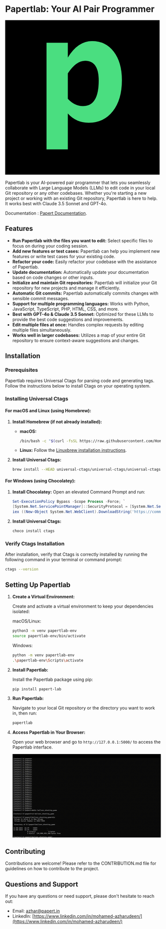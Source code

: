 # Papertlab: Your AI Pair Programmer

![Logo](https://github.com/papertlab/papert-lab/blob/main/docs/static/logo.png)

Papertlab is your AI-powered pair programmer that lets you seamlessly collaborate with Large Language Models (LLMs) to edit code in your local Git repository or any other codebases. Whether you're starting a new project or working with an existing Git repository, Papertlab is here to help. It works best with Claude 3.5 Sonnet and GPT-4o.

Documentation : [Papert Documentation](https://papert-in.gitbook.io/papert.in).

## Features

- **Run Papertlab with the files you want to edit:** Select specific files to focus on during your coding session.
- **Add new features or test cases:** Papertlab can help you implement new features or write test cases for your existing code.
- **Refactor your code:** Easily refactor your codebase with the assistance of Papertlab.
- **Update documentation:** Automatically update your documentation based on code changes or other inputs.
- **Initialize and maintain Git repositories:** Papertlab will initialize your Git repository for new projects and manage it efficiently.
- **Automatic Git commits:** Papertlab automatically commits changes with sensible commit messages.
- **Support for multiple programming languages:** Works with Python, JavaScript, TypeScript, PHP, HTML, CSS, and more.
- **Best with GPT-4o & Claude 3.5 Sonnet:** Optimized for these LLMs to provide the best code suggestions and improvements.
- **Edit multiple files at once:** Handles complex requests by editing multiple files simultaneously.
- **Works well in larger codebases:** Utilizes a map of your entire Git repository to ensure context-aware suggestions and changes.

## Installation

### Prerequisites

Papertlab requires Universal Ctags for parsing code and generating tags. Follow the instructions below to install Ctags on your operating system.

### Installing Universal Ctags

#### For macOS and Linux (using Homebrew):

1. **Install Homebrew (if not already installed):**
   - **macOS:**
     ```bash
     /bin/bash -c "$(curl -fsSL https://raw.githubusercontent.com/Homebrew/install/HEAD/install.sh)"
     ```
   - **Linux:**
     Follow the [Linuxbrew installation instructions](https://docs.brew.sh/Homebrew-on-Linux).

2. **Install Universal Ctags:**
   ```bash
   brew install --HEAD universal-ctags/universal-ctags/universal-ctags
   ```

#### For Windows (using Chocolatey):

1. **Install Chocolatey:**
   Open an elevated Command Prompt and run:
   ```powershell
   Set-ExecutionPolicy Bypass -Scope Process -Force; `
   [System.Net.ServicePointManager]::SecurityProtocol = [System.Net.ServicePointManager]::SecurityProtocol -bor 3072; `
   iex ((New-Object System.Net.WebClient).DownloadString('https://community.chocolatey.org/install.ps1'))
   ```

2. **Install Universal Ctags:**
   ```bash
   choco install ctags
   ```

### Verify Ctags Installation

After installation, verify that Ctags is correctly installed by running the following command in your terminal or command prompt:

```bash
ctags --version
```

## Setting Up Papertlab

1. **Create a Virtual Environment:**

   Create and activate a virtual environment to keep your dependencies isolated:

   macOS/Linux:
   ```bash
   python3 -m venv papertlab-env
   source papertlab-env/bin/activate
   ```

   Windows:
   ```bash
   python -m venv papertlab-env
   .\papertlab-env\Scripts\activate
   ```

2. **Install Papertlab:**

   Install the Papertlab package using pip:
   ```bash
   pip install papert-lab
   ```

3. **Run Papertlab:**

   Navigate to your local Git repository or the directory you want to work in, then run:
   ```bash
   papertlab
   ```

4. **Access Papertlab in Your Browser:**

   Open your web browser and go to `http://127.0.0.1:5000/` to access the Papertlab interface.

    ![Demo](https://github.com/papertlab/papert-lab/blob/main/docs/static/demo.gif) 


## Contributing

Contributions are welcome! Please refer to the CONTRIBUTION.md file for guidelines on how to contribute to the project.


## Questions and Support

If you have any questions or need support, please don't hesitate to reach out:

- Email: azhar@papert.in
- LinkedIn: [https://www.linkedin.com/in/mohamed-azharudeen/](https://www.linkedin.com/in/mohamed-azharudeen/)
